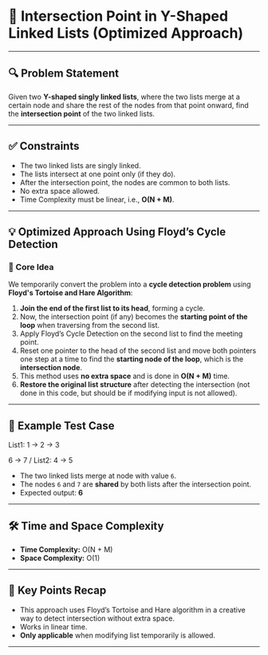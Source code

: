 # 📄 Intersection Point in Y-Shaped Linked Lists (Optimized Approach)

---

## 🔍 Problem Statement

Given two **Y-shaped singly linked lists**, where the two lists merge at a certain node and share the rest of the nodes from that point onward, find the **intersection point** of the two linked lists.

---

## ✅ Constraints

- The two linked lists are singly linked.
- The lists intersect at one point only (if they do).
- After the intersection point, the nodes are common to both lists.
- No extra space allowed.
- Time Complexity must be linear, i.e., **O(N + M)**.

---

## 💡 Optimized Approach Using Floyd’s Cycle Detection

### 🧠 Core Idea

We temporarily convert the problem into a **cycle detection problem** using **Floyd's Tortoise and Hare Algorithm**:

1. **Join the end of the first list to its head**, forming a cycle.
2. Now, the intersection point (if any) becomes the **starting point of the loop** when traversing from the second list.
3. Apply Floyd’s Cycle Detection on the second list to find the meeting point.
4. Reset one pointer to the head of the second list and move both pointers one step at a time to find the **starting node of the loop**, which is the **intersection node**.
5. This method uses **no extra space** and is done in **O(N + M)** time.
6. **Restore the original list structure** after detecting the intersection (not done in this code, but should be if modifying input is not allowed).

---

## 🧪 Example Test Case

List1: 1 → 2 → 3

6 → 7
/
List2: 4 → 5

- The two linked lists merge at node with value `6`.
- The nodes `6` and `7` are **shared** by both lists after the intersection point.
- Expected output: **6**

---

## 🛠 Time and Space Complexity

- **Time Complexity:** O(N + M)  
- **Space Complexity:** O(1)

---

## 🔄 Key Points Recap

- This approach uses Floyd’s Tortoise and Hare algorithm in a creative way to detect intersection without extra space.
- Works in linear time.
- **Only applicable** when modifying list temporarily is allowed.

---
